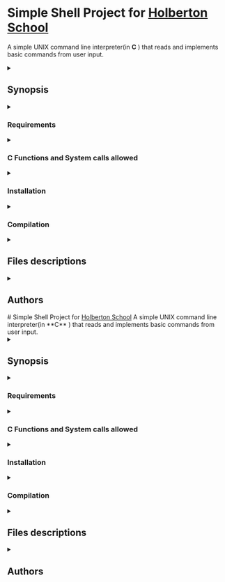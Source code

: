 # Simple Shell Project for <a href="https://www.holbertonschool.com/">Holberton School</a>
A simple UNIX command line interpreter(in **C** ) that reads and implements basic commands from user input.

<details>
    <summary><h2>Synopsis</h2></summary>
    The HSH simple_shell is a program that reads commands provided by a user through Standard Input Stream and attempts to execute them by means of low level system procedures. This is by using built in functions, or searching for executable programs in the operating system.

    The shell has two operating modes:

    **Interactive** and **Non-interactive**.
    In **Interactive mode**, the shell will display a prompt ($) indicating that the user can write and execute a command. After the command is run, the prompt will appear again a wait for a new command. This can go indefinitely as long as the user does not exit the shell.

    In **Non-interactive mode**, the shell will need to be run with a command input piped into its execution so that the command is run as soon as the Shell starts. In this mode no prompt will appear, and no further input will be expected from the user.

    In both modes, commands can be written with their absolute path or simply their executable name if they exist in one of the folders defined by the environmental variable PATH or as built in functions of the Shell.

</details>

<details>
    <summary><h3>Requirements</h3></summary>
     *Allowed editors: vi, vim, emac* s.
     
     *  You are not allowed to use global*  variables.
     
     *  No more than 5 functions per file* .
     
     *  it is not necessary to upload the test network to * your repository.
     
     *  The prototypes of all your functions should be included in your header file called main.h.
     
     *  Note that we will not provide the putchar function for this project.
</details>

<details>
    <summary><h3>C Functions and System calls allowed</h3></summary>

    > all functions from strings.h
> **access** (man 2 access)
> chdir (man 2 chdir)
> close (man 2 close)
> closedir (man 3 closedir)
> execve (man 2 execve)
> exit (man 3 exit)
> _exit (man 2 _exit)
> fflush (man 3 fflush)
> fork (man 2 fork)
> free (man 3 free)
> getcwd (man 3 getcwd)
> getline (man 3 getline)
> getpid (man 2 getpid)
> isatty (man 3 isatty)
> kill (man 2 kill)
> malloc (man 3 malloc)
> open (man 2 open)
> opendir (man 3 opendir)
> perror (man 3 perror)
> printf (man 3 printf)
> fprintf (man 3 fprintf)
> vfprintf (man 3 vfprintf)
> sprintf (man 3 sprintf)
> putchar (man 3 putchar)
> read (man 2 read)
> readdir (man 3 readdir)
> signal (man 2 signal)
> stat (__xstat) (man 2 stat)
> lstat (__lxstat) (man 2 lstat)
> fstat (__fxstat) (man 2 fstat)
> strtok (man 3 strtok)
> wait (man 2 wait)
> waitpid (man 2 waitpid)
> wait3 (man 2 wait3)
> wait4 (man 2 wait4)
> write (man 2 write)
</details>

<details>
    <summary><h3>Installation</h3></summary>
All files compiled on Ubuntu 20.04

**Clone repo**:
`$ git clone https://github.com/solp22/holbertonschool-simple_shell.git`
</details>

<details>
    <summary><h3>Compilation</h3></summary>

    In order to test the HSH simple shell, you will need to open a terminal in a Linux distribution and go to the folder you just cloned from GitHub. In there, you will need to compile the program, which was tested in GNU GCC 5.5.0 with different error flags such as:

> **-Wall:**  Enables all the warnings about constructions.
> 
> **-Wextra:**  Enables some extra warning flags that are not enabled by  **-Wall**.
> 
> **-Werror:**  Make all warnings into hard errors.
> 
> **-pedantic:**  Issue all the mandatory diagnostics listed in the C standard.

The compilation code goes as follows:

    test@ubuntu:~/simple_shell$ gcc -Wall -Werror -Wextra -pedantic *.c -o hsh

By default, the name of the executable will be **hsh**, but you can change it if you desire to do so.

**Execution:**

Once the program is compiled you will need to execute the shell with the following code:

Interactive mode: 

    test@ubuntu:~/simple_shell$ ./hsh

Non-interactive mode:

    test@ubuntu:~/simple_shell$ echo "command" | ./hsh
</details>

<details>
    <summary><h2>Files descriptions</h2></summary>

</details>

<details>
    <summary><h2>Authors</h2></summary>
Sol Puente <a href='https://github.com/solp22'> Sol Puente Github</a>

Marcos Perdomo <a href='https://github.com/MarcosPerdomoVaz'> Marcos Perdomo Github</a>

Mariana Echeto <a href="">Maria Echeto Github</a>
</details># Simple Shell Project for <a href="https://www.holbertonschool.com/">Holberton School</a>
A simple UNIX command line interpreter(in **C** ) that reads and implements basic commands from user input.

<details>
    <summary><h2>Synopsis</h2></summary>
    The HSH simple_shell is a program that reads commands provided by a user through Standard Input Stream and attempts to execute them by means of low level system procedures. This is by using built in functions, or searching for executable programs in the operating system.

    The shell has two operating modes:

    **Interactive** and **Non-interactive**.
    In **Interactive mode**, the shell will display a prompt ($) indicating that the user can write and execute a command. After the command is run, the prompt will appear again a wait for a new command. This can go indefinitely as long as the user does not exit the shell.

    In **Non-interactive mode**, the shell will need to be run with a command input piped into its execution so that the command is run as soon as the Shell starts. In this mode no prompt will appear, and no further input will be expected from the user.

    In both modes, commands can be written with their absolute path or simply their executable name if they exist in one of the folders defined by the environmental variable PATH or as built in functions of the Shell.

</details>

<details>
    <summary><h3>Requirements</h3></summary>
     *Allowed editors: vi, vim, emac* s.
     
     *  You are not allowed to use global*  variables.
     
     *  No more than 5 functions per file* .
     
     *  it is not necessary to upload the test network to * your repository.
     
     *  The prototypes of all your functions should be included in your header file called main.h.
     
     *  Note that we will not provide the putchar function for this project.
</details>

<details>
    <summary><h3>C Functions and System calls allowed</h3></summary>

    > all functions from strings.h
> **access** (man 2 access)
> chdir (man 2 chdir)
> close (man 2 close)
> closedir (man 3 closedir)
> execve (man 2 execve)
> exit (man 3 exit)
> _exit (man 2 _exit)
> fflush (man 3 fflush)
> fork (man 2 fork)
> free (man 3 free)
> getcwd (man 3 getcwd)
> getline (man 3 getline)
> getpid (man 2 getpid)
> isatty (man 3 isatty)
> kill (man 2 kill)
> malloc (man 3 malloc)
> open (man 2 open)
> opendir (man 3 opendir)
> perror (man 3 perror)
> printf (man 3 printf)
> fprintf (man 3 fprintf)
> vfprintf (man 3 vfprintf)
> sprintf (man 3 sprintf)
> putchar (man 3 putchar)
> read (man 2 read)
> readdir (man 3 readdir)
> signal (man 2 signal)
> stat (__xstat) (man 2 stat)
> lstat (__lxstat) (man 2 lstat)
> fstat (__fxstat) (man 2 fstat)
> strtok (man 3 strtok)
> wait (man 2 wait)
> waitpid (man 2 waitpid)
> wait3 (man 2 wait3)
> wait4 (man 2 wait4)
> write (man 2 write)
</details>

<details>
    <summary><h3>Installation</h3></summary>
All files compiled on Ubuntu 20.04

**Clone repo**:
`$ git clone https://github.com/solp22/holbertonschool-simple_shell.git`
</details>

<details>
    <summary><h3>Compilation</h3></summary>

    In order to test the HSH simple shell, you will need to open a terminal in a Linux distribution and go to the folder you just cloned from GitHub. In there, you will need to compile the program, which was tested in GNU GCC 5.5.0 with different error flags such as:

> **-Wall:**  Enables all the warnings about constructions.
> 
> **-Wextra:**  Enables some extra warning flags that are not enabled by  **-Wall**.
> 
> **-Werror:**  Make all warnings into hard errors.
> 
> **-pedantic:**  Issue all the mandatory diagnostics listed in the C standard.

The compilation code goes as follows:

    test@ubuntu:~/simple_shell$ gcc -Wall -Werror -Wextra -pedantic *.c -o hsh

By default, the name of the executable will be **hsh**, but you can change it if you desire to do so.

**Execution:**

Once the program is compiled you will need to execute the shell with the following code:

Interactive mode: 

    test@ubuntu:~/simple_shell$ ./hsh

Non-interactive mode:

    test@ubuntu:~/simple_shell$ echo "command" | ./hsh
</details>

<details>
    <summary><h2>Files descriptions</h2></summary>

</details>

<details>
    <summary><h2>Authors</h2></summary>
Sol Puente <a href='https://github.com/solp22'> Sol Puente Github</a>

Marcos Perdomo <a href='https://github.com/MarcosPerdomoVaz'> Marcos Perdomo Github</a>

Mariana Echeto <a href="">Maria Echeto Github</a>
</details>
